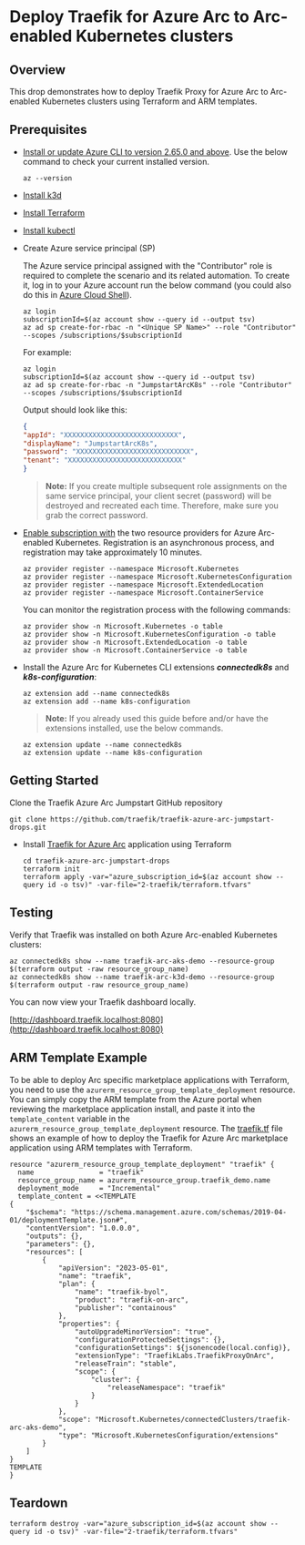 # Deploy Traefik for Azure Arc to Arc-enabled Kubernetes clusters

## Overview

This drop demonstrates how to deploy Traefik Proxy for Azure Arc to Arc-enabled Kubernetes clusters using Terraform and ARM templates.

## Prerequisites

* [Install or update Azure CLI to version 2.65.0 and above](https://learn.microsoft.com/cli/azure/install-azure-cli?view=azure-cli-latest). Use the below command to check your current installed version.

  ```shell
  az --version
  ```

* [Install k3d](https://k3d.io/stable/#installation)

* [Install Terraform](https://learn.hashicorp.com/tutorials/terraform/install-cli)

* [Install kubectl](https://kubernetes.io/docs/tasks/tools/install-kubectl/)

* Create Azure service principal (SP)

  The Azure service principal assigned with the "Contributor" role is required to complete the scenario and its related automation. To create it, log in to your Azure account run the below command (you could also do this in [Azure Cloud Shell](https://shell.azure.com/)).

    ```shell
    az login
    subscriptionId=$(az account show --query id --output tsv)
    az ad sp create-for-rbac -n "<Unique SP Name>" --role "Contributor" --scopes /subscriptions/$subscriptionId
    ```

    For example:

    ```shell
    az login
    subscriptionId=$(az account show --query id --output tsv)
    az ad sp create-for-rbac -n "JumpstartArcK8s" --role "Contributor" --scopes /subscriptions/$subscriptionId
    ```

    Output should look like this:

    ```json
    {
    "appId": "XXXXXXXXXXXXXXXXXXXXXXXXXXXX",
    "displayName": "JumpstartArcK8s",
    "password": "XXXXXXXXXXXXXXXXXXXXXXXXXXXX",
    "tenant": "XXXXXXXXXXXXXXXXXXXXXXXXXXXX"
    }
    ```

    > **Note:** If you create multiple subsequent role assignments on the same service principal, your client secret (password) will be destroyed and recreated each time. Therefore, make sure you grab the correct password.

* [Enable subscription with](https://learn.microsoft.com/azure/azure-resource-manager/management/resource-providers-and-types#register-resource-provider) the two resource providers for Azure Arc-enabled Kubernetes. Registration is an asynchronous process, and registration may take approximately 10 minutes.

  ```shell
  az provider register --namespace Microsoft.Kubernetes
  az provider register --namespace Microsoft.KubernetesConfiguration
  az provider register --namespace Microsoft.ExtendedLocation
  az provider register --namespace Microsoft.ContainerService
  ```

  You can monitor the registration process with the following commands:

  ```shell
  az provider show -n Microsoft.Kubernetes -o table
  az provider show -n Microsoft.KubernetesConfiguration -o table
  az provider show -n Microsoft.ExtendedLocation -o table
  az provider show -n Microsoft.ContainerService -o table
  ```

* Install the Azure Arc for Kubernetes CLI extensions ***connectedk8s*** and ***k8s-configuration***:

  ```shell
  az extension add --name connectedk8s
  az extension add --name k8s-configuration
  ```

  > **Note:** If you already used this guide before and/or have the extensions installed, use the below commands.

  ```shell
  az extension update --name connectedk8s
  az extension update --name k8s-configuration
  ```

## Getting Started

Clone the Traefik Azure Arc Jumpstart GitHub repository

  ```shell
  git clone https://github.com/traefik/traefik-azure-arc-jumpstart-drops.git
  ```

* Install [Traefik for Azure Arc](https://portal.azure.com/#view/Microsoft_Azure_Marketplace/GalleryItemDetailsBladeNopdl/id/containous.traefik-on-arc/) application using Terraform
  ```shell
  cd traefik-azure-arc-jumpstart-drops
  terraform init
  terraform apply -var="azure_subscription_id=$(az account show --query id -o tsv)" -var-file="2-traefik/terraform.tfvars"
  ```

## Testing

Verify that Traefik was installed on both Azure Arc-enabled Kubernetes clusters:

  ```shell
  az connectedk8s show --name traefik-arc-aks-demo --resource-group $(terraform output -raw resource_group_name)
  az connectedk8s show --name traefik-arc-k3d-demo --resource-group $(terraform output -raw resource_group_name)
  ```

You can now view your Traefik dashboard locally.

[http://dashboard.traefik.localhost:8080](http://dashboard.traefik.localhost:8080)

## ARM Template Example

To be able to deploy Arc specific marketplace applications with Terraform, you need to use the `azurerm_resource_group_template_deployment` resource. You can simply copy the ARM template from the Azure portal when reviewing the marketplace application install, and paste it into the `template_content` variable in the `azurerm_resource_group_template_deployment` resource. The [traefik.tf](https://github.com/traefik-workshops/traefik-azure-arc-jumpstart-drops/blob/main/traefik.tf) file shows an example of how to deploy the Traefik for Azure Arc marketplace application using ARM templates with Terraform.

  ```hcl
  resource "azurerm_resource_group_template_deployment" "traefik" {
    name                = "traefik"
    resource_group_name = azurerm_resource_group.traefik_demo.name
    deployment_mode     = "Incremental"
    template_content = <<TEMPLATE
  {
      "$schema": "https://schema.management.azure.com/schemas/2019-04-01/deploymentTemplate.json#",
      "contentVersion": "1.0.0.0",
      "outputs": {},
      "parameters": {},
      "resources": [
          {
              "apiVersion": "2023-05-01",
              "name": "traefik",
              "plan": {
                  "name": "traefik-byol",
                  "product": "traefik-on-arc",
                  "publisher": "containous"
              },
              "properties": {
                  "autoUpgradeMinorVersion": "true",
                  "configurationProtectedSettings": {},
                  "configurationSettings": ${jsonencode(local.config)},
                  "extensionType": "TraefikLabs.TraefikProxyOnArc",
                  "releaseTrain": "stable",
                  "scope": {
                      "cluster": {
                          "releaseNamespace": "traefik"
                      }
                  }
              },
              "scope": "Microsoft.Kubernetes/connectedClusters/traefik-arc-aks-demo",
              "type": "Microsoft.KubernetesConfiguration/extensions"
          }
      ]
  }
  TEMPLATE
  }
  ```

## Teardown

  ```shell
  terraform destroy -var="azure_subscription_id=$(az account show --query id -o tsv)" -var-file="2-traefik/terraform.tfvars"
  ```